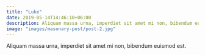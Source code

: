 ```yaml
---
title: "Luke"
date: 2019-05-14T14:46:10+06:00
description: Aliquam massa urna, imperdiet sit amet mi non, bibendum euismod est.
image: "images/masonary-post/post-2.jpg"
---
```


Aliquam massa urna, imperdiet sit amet mi non, bibendum euismod est.

